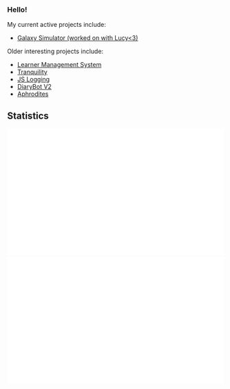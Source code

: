 ### Hello!

My current active projects include:
- [Galaxy Simulator (worked on with Lucy<3)](https://github.com/lucylamb0/galaxy-in-cpp)

Older interesting projects include:
- [Learner Management System](https://github.com/ConniBug/GibJohn-LMS)
- [Tranquility](https://github.com/The-name-Tranquility-is-already-taken)
- [JS Logging](https://github.com/ConniBug/JS-Logging)
- [DiaryBot V2](https://github.com/ConniBug/DiaryBot-V2)
- [Aphrodites](https://github.com/ConniBug/aphrodites-notif)

## Statistics
![](https://github.com/ConniBug/github-stats/blob/master/generated/overview.svg)
![](https://github.com/ConniBug/github-stats/blob/master/generated/languages.svg)

<!--
**ConniTheKiwi/ConniTheKiwi** is a ✨ _special_ ✨ repository because its `README.md` (this file) appears on your GitHub profile.

Here are some ideas to get you started:

- 🔭 I’m currently working on ...
- 🌱 I’m currently learning ...
- 👯 I’m looking to collaborate on ...
- 🤔 I’m looking for help with ...
- 💬 Ask me about ...
- 📫 How to reach me: ...
- 😄 Pronouns: ...
- ⚡ Fun fact: ...
-->
